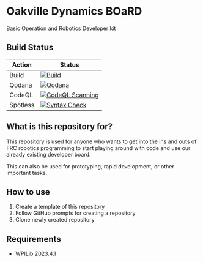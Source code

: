 # Oakville Dynamics BOaRD

Basic Operation and Robotics Developer kit

## Build Status

| Action   | Status                                                                                                                                                                                                            |
| -------- | ----------------------------------------------------------------------------------------------------------------------------------------------------------------------------------------------------------------- |
| Build    | [![Build](https://github.com/OakvilleDynamics/frc-robot-template/actions/workflows/build.yml/badge.svg)](https://github.com/OakvilleDynamics/frc-robot-template/actions/workflows/build.yml)                      |
| Qodana   | [![Qodana](https://github.com/OakvilleDynamics/frc-robot-template/actions/workflows/qodana.yml/badge.svg)](https://github.com/OakvilleDynamics/frc-robot-template/actions/workflows/qodana.yml)                   |
| CodeQL   | [![CodeQL Scanning](https://github.com/OakvilleDynamics/frc-robot-template/actions/workflows/codeql.yml/badge.svg)](https://github.com/OakvilleDynamics/frc-robot-template/actions/workflows/codeql.yml)          |
| Spotless | [![Syntax Check](https://github.com/OakvilleDynamics/frc-robot-template/actions/workflows/syntax-check.yml/badge.svg)](https://github.com/OakvilleDynamics/frc-robot-template/actions/workflows/syntax-check.yml) |

## What is this repository for?

This repository is used for anyone who wants to get into the ins and outs of FRC robotics programming to start playing around with code and use our already existing developer board.

This can also be used for prototyping, rapid development, or other important tasks.

## How to use

1. Create a template of this repository
2. Follow GitHub prompts for creating a repository
3. Clone newly created repository

## Requirements

* WPILib 2023.4.1
